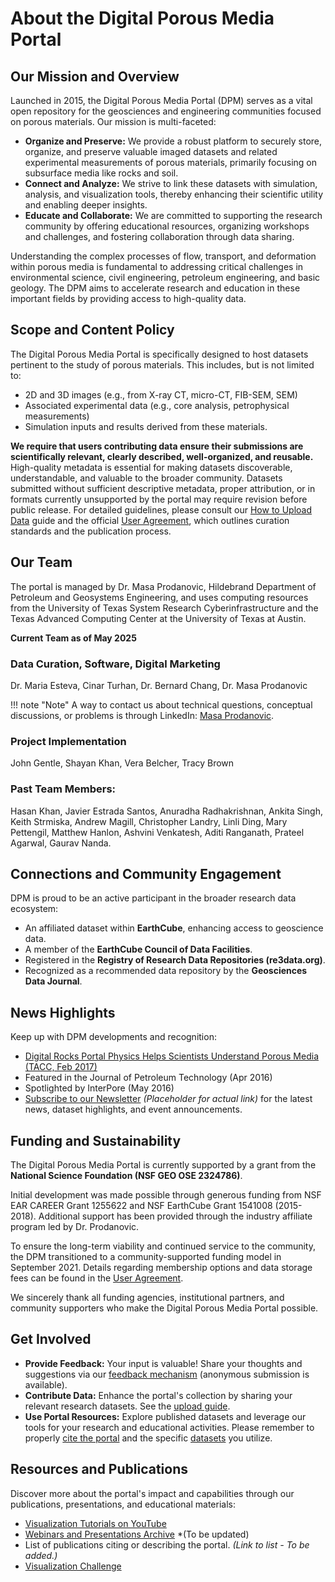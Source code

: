 # About the Digital Porous Media Portal

## Our Mission and Overview

Launched in 2015, the Digital Porous Media Portal (DPM) serves as a vital open repository for the geosciences and engineering communities focused on porous materials. Our mission is multi-faceted:


* **Organize and Preserve:** We provide a robust platform to securely store, organize, and preserve valuable imaged datasets and related experimental measurements of porous materials, primarily focusing on subsurface media like rocks and soil.
* **Connect and Analyze:** We strive to link these datasets with simulation, analysis, and visualization tools, thereby enhancing their scientific utility and enabling deeper insights.
* **Educate and Collaborate:** We are committed to supporting the research community by offering educational resources, organizing workshops and challenges, and fostering collaboration through data sharing.

Understanding the complex processes of flow, transport, and deformation within porous media is fundamental to addressing critical challenges in environmental science, civil engineering, petroleum engineering, and basic geology. The DPM aims to accelerate research and education in these important fields by providing access to high-quality data.

## Scope and Content Policy

The Digital Porous Media Portal is specifically designed to host datasets pertinent to the study of porous materials. This includes, but is not limited to:

* 2D and 3D images (e.g., from X-ray CT, micro-CT, FIB-SEM, SEM)
* Associated experimental data (e.g., core analysis, petrophysical measurements)
* Simulation inputs and results derived from these materials.

**We require that users contributing data ensure their submissions are scientifically relevant, clearly described, well-organized, and reusable.** High-quality metadata is essential for making datasets discoverable, understandable, and valuable to the broader community. Datasets submitted without sufficient descriptive metadata, proper attribution, or in formats currently unsupported by the portal may require revision before public release. For detailed guidelines, please consult our [How to Upload Data](upload_data.md) guide and the official [User Agreement](user_agreement.md), which outlines curation standards and the publication process.

## Our Team
The portal is managed by Dr. Masa Prodanovic, Hildebrand Department of Petroleum and Geosystems Engineering, and uses computing resources from the University of Texas System Research Cyberinfrastructure and the Texas Advanced Computing Center at the University of Texas at Austin.

**Current Team as of May 2025**

### Data Curation, Software, Digital Marketing
Dr. Maria Esteva, Cinar Turhan, Dr. Bernard Chang, Dr. Masa Prodanovic

!!! note "Note"
    A way to contact us about technical questions, conceptual discussions, or problems is through LinkedIn: [Masa Prodanovic](https://www.linkedin.com/in/masa-prodanovic-9121543/).

 
### Project Implementation
John Gentle, Shayan Khan, Vera Belcher, Tracy Brown

### Past Team Members: 
Hasan Khan, Javier Estrada Santos, Anuradha Radhakrishnan, Ankita Singh, Keith Strmiska, Andrew Magill, Christopher Landry, Linli Ding, Mary Pettengil, Matthew Hanlon, Ashvini Venkatesh, Aditi Ranganath, Prateel Agarwal, Gaurav Nanda.

## Connections and Community Engagement

DPM is proud to be an active participant in the broader research data ecosystem:


* An affiliated dataset within **EarthCube**, enhancing access to geoscience data.
* A member of the **EarthCube Council of Data Facilities**.
* Registered in the **Registry of Research Data Repositories (re3data.org)**.
* Recognized as a recommended data repository by the **Geosciences Data Journal**.

## News Highlights


Keep up with DPM developments and recognition:

* [Digital Rocks Portal Physics Helps Scientists Understand Porous Media (TACC, Feb 2017)](https://www.pge.utexas.edu/news/350-tacc-digital-rocks-portal) 
* Featured in the Journal of Petroleum Technology (Apr 2016)
* Spotlighted by InterPore (May 2016)
* [Subscribe to our Newsletter](link-to-newsletter-signup) *(Placeholder for actual link)* for the latest news, dataset highlights, and event announcements.

## Funding and Sustainability

The Digital Porous Media Portal is currently supported by a grant from the **National Science Foundation (NSF GEO OSE 2324786)**.

Initial development was made possible through generous funding from NSF EAR CAREER Grant 1255622 and NSF EarthCube Grant 1541008 (2015-2018). Additional support has been provided through the industry affiliate program led by Dr. Prodanovic.

To ensure the long-term viability and continued service to the community, the DPM transitioned to a community-supported funding model in September 2021. Details regarding membership options and data storage fees can be found in the [User Agreement](user_agreement.md).

We sincerely thank all funding agencies, institutional partners, and community supporters who make the Digital Porous Media Portal possible.

## Get Involved

* **Provide Feedback:** Your input is valuable! Share your thoughts and suggestions via our [feedback mechanism](https://forms.gle/jd1c6ZB6oV9NBJLDA) (anonymous submission is available).
* **Contribute Data:** Enhance the portal's collection by sharing your relevant research datasets. See the [upload guide](upload_data.md).
* **Use Portal Resources:** Explore published datasets and leverage our tools for your research and educational activities. Please remember to properly [cite the portal](cite_us.md) and the specific [datasets](cite_dataset.md) you utilize.

## Resources and Publications

Discover more about the portal's impact and capabilities through our publications, presentations, and educational materials:

* [Visualization Tutorials on YouTube](https://www.youtube.com/playlist?list=PL7QcRCNp33XA7BBvpNbwsDZjLB-mezkUu) 
* [Webinars and Presentations Archive]() *(To be updated)
* List of publications citing or describing the portal. *(Link to list - To be added.)*
* [Visualization Challenge](https://digitalporousmedia.org/visualization-challenge/)